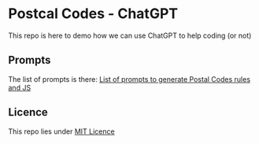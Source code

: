 # Postcal Codes - ChatGPT

This repo is here to demo how we can use ChatGPT to help coding (or not)

## Prompts

The list of prompts is there: [List of prompts to generate Postal Codes rules and JS](PROMPTS.md)

## Licence

This repo lies under [MIT Licence](LICENCE)